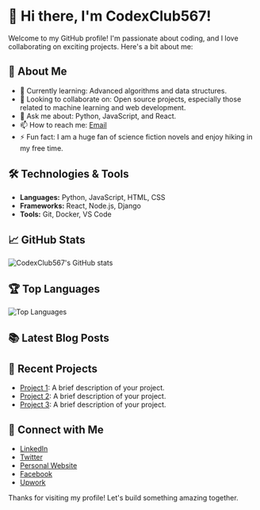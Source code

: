 # 👋 Hi there, I'm CodexClub567!

Welcome to my GitHub profile! I'm passionate about coding, and I love collaborating on exciting projects. Here's a bit about me:

## 🚀 About Me
- 🌱 Currently learning: Advanced algorithms and data structures.
- 🤝 Looking to collaborate on: Open source projects, especially those related to machine learning and web development.
- 💬 Ask me about: Python, JavaScript, and React.
- 📫 How to reach me: [Email](mailto:learners@codexcreativestudio.com)
- ⚡ Fun fact: I am a huge fan of science fiction novels and enjoy hiking in my free time.

## 🛠️ Technologies & Tools
- **Languages:** Python, JavaScript, HTML, CSS
- **Frameworks:** React, Node.js, Django
- **Tools:** Git, Docker, VS Code

## 📈 GitHub Stats
![CodexClub567's GitHub stats](https://github-readme-stats.vercel.app/api?username=CodexClub567&show_icons=true&theme=radical)

## 🏆 Top Languages
![Top Languages](https://github-readme-stats.vercel.app/api/top-langs/?username=CodexClub567&layout=compact&theme=radical)

## 📚 Latest Blog Posts
<!-- BLOG-POST-LIST:START -->
<!-- BLOG-POST-LIST:END -->

## 📝 Recent Projects
- [Project 1](https://github.com/CodexClub567/wordpress): A brief description of your project.
- [Project 2](https://github.com/CodexClub567/oldmoneyluxury): A brief description of your project.
- [Project 3](https://github.com/CodexClub567/openaipython): A brief description of your project.

## 🔗 Connect with Me
- [LinkedIn]([https://www.linkedin.com/in/your-linkedin](https://www.linkedin.com/in/arif-chowdhury-210a3a338/))
- [Twitter](https://twitter.com/a77774_areef)
- [Personal Website](https://www.codexcreativestudio.com)
- [Facebook](https://www.facebook.com/Chowdhury.areef/)
- [Upwork](https://www.upwork.com/freelancers/scriptwriterarif)

Thanks for visiting my profile! Let's build something amazing together.
